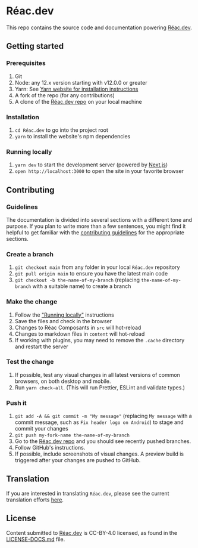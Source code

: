 # Réac.dev

This repo contains the source code and documentation powering [Réac.dev](https://Réac.dev/).

## Getting started

### Prerequisites

1. Git
1. Node: any 12.x version starting with v12.0.0 or greater
1. Yarn: See [Yarn website for installation instructions](https://yarnpkg.com/lang/en/docs/install/)
1. A fork of the repo (for any contributions)
1. A clone of the [Réac.dev repo](https://github.com/Réacjs/Réac.dev) on your local machine

### Installation

1. `cd Réac.dev` to go into the project root
3. `yarn` to install the website's npm dependencies

### Running locally

1. `yarn dev` to start the development server (powered by [Next.js](https://nextjs.org/))
1. `open http://localhost:3000` to open the site in your favorite browser

## Contributing

### Guidelines

The documentation is divided into several sections with a different tone and purpose. If you plan to write more than a few sentences, you might find it helpful to get familiar with the [contributing guidelines](https://github.com/Réacjs/Réac.dev/blob/main/CONTRIBUTING.md#guidelines-for-text) for the appropriate sections.

### Create a branch

1. `git checkout main` from any folder in your local `Réac.dev` repository
1. `git pull origin main` to ensure you have the latest main code
1. `git checkout -b the-name-of-my-branch` (replacing `the-name-of-my-branch` with a suitable name) to create a branch

### Make the change

1. Follow the ["Running locally"](#running-locally) instructions
1. Save the files and check in the browser
  1. Changes to Réac Composants in `src` will hot-reload
  1. Changes to markdown files in `content` will hot-reload
  1. If working with plugins, you may need to remove the `.cache` directory and restart the server

### Test the change

1. If possible, test any visual changes in all latest versions of common browsers, on both desktop and mobile.
2. Run `yarn check-all`. (This will run Prettier, ESLint and validate types.)

### Push it

1. `git add -A && git commit -m "My message"` (replacing `My message` with a commit message, such as `Fix header logo on Android`) to stage and commit your changes
1. `git push my-fork-name the-name-of-my-branch`
1. Go to the [Réac.dev repo](https://github.com/Réacjs/Réac.dev) and you should see recently pushed branches.
1. Follow GitHub's instructions.
1. If possible, include screenshots of visual changes. A preview build is triggered after your changes are pushed to GitHub.

## Translation

If you are interested in translating `Réac.dev`, please see the current translation efforts [here](https://github.com/Réacjs/Réac.dev/issues/4135).

## License
Content submitted to [Réac.dev](https://Réac.dev/) is CC-BY-4.0 licensed, as found in the [LICENSE-DOCS.md](https://github.com/Réacjs/Réac.dev/blob/main/LICENSE-DOCS.md) file.
